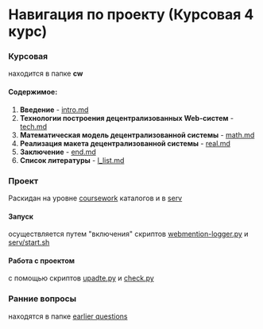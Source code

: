 # Навигация по проекту (Курсовая 4 курс)

### Курсовая
находится в папке __cw__
#### Содержимое:
1. __Введение__ - [intro.md](https://github.com/Mikhail356/coursework/blob/master/cw/intro.md)
2. __Технологии построения децентрализованных Web-систем__ - [tech.md](https://github.com/Mikhail356/coursework/blob/master/cw/tech.md)
3. __Математическая модель децентрализованной системы__ - [math.md](https://github.com/Mikhail356/coursework/blob/master/cw/math.md)
4. __Реализация макета децентрализованной системы__ - [real.md](https://github.com/Mikhail356/coursework/blob/master/cw/real.md)
5. __Заключение__ - [end.md](https://github.com/Mikhail356/coursework/blob/master/cw/real.md)
6. __Список литературы__ - [l_list.md](https://github.com/Mikhail356/coursework/blob/master/cw/l_list.md)

### Проект
Раскидан на уровне [coursework](https://github.com/Mikhail356/coursework) каталогов и в [serv](https://github.com/Mikhail356/coursework/tree/master/serv)
#### Запуск
осуществляется путем "включения" скриптов [webmention-logger.py](https://github.com/Mikhail356/coursework/blob/master/webmention-logger.py) и [serv/start.sh](https://github.com/Mikhail356/coursework/blob/master/serv/start.sh)
#### Работа с проектом
с помощью скриптов [upadte.py](https://github.com/Mikhail356/coursework/blob/master/update.py) и [check.py](https://github.com/Mikhail356/coursework/blob/master/check.py)

### Ранние вопросы
находятся в папке [earlier questions](https://github.com/Mikhail356/coursework/tree/master/earlier%20questions)